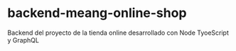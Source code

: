 # backend-meang-online-shop
Backend del proyecto de la tienda online desarrollado con Node TyoeScript y GraphQL

